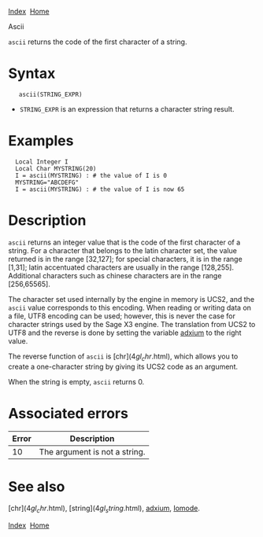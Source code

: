[Index](index.html)  [Home](getting-started_home.html)

Ascii

`ascii` returns the code of the first character of a string.

# Syntax

```
   ascii(STRING_EXPR)
```

* `STRING_EXPR` is an expression that returns a character string result.

# Examples

```
  Local Integer I
  Local Char MYSTRING(20)
  I = ascii(MYSTRING) : # the value of I is 0
  MYSTRING="ABCDEFG"
  I = ascii(MYSTRING) : # the value of I is now 65
```

# Description

`ascii` returns an integer value that is the code of the first character of a string. For a character that belongs to the latin character set, the value returned is in the range [32,127]; for special characters, it is in the range [1,31]; latin accentuated characters are usually in the range [128,255]. Additional characters such as chinese characters are in the range [256,65565].

The character set used internally by the engine in memory is UCS2, and the `ascii` value corresponds to this encoding. When reading or writing data on a file, UTF8 encoding can be used; however, this is never the case for character strings used by the Sage X3 engine. The translation from UCS2 to UTF8 and the reverse is done by setting the variable [adxium](4gl_adxium.html) to the right value.

The reverse function of `ascii` is [chr$](4gl_chr$.html), which allows you to create a one-character string by giving its UCS2 code as an argument.

When the string is empty, `ascii` returns 0.

# Associated errors

| Error | Description |
| --- | --- |
| 10 | The argument is not a string. |

# See also

[chr$](4gl_chr$.html), [string$](4gl_string$.html), [adxium](4gl_adxium.html), [Iomode](4gl_iomode.html).

  

[Index](index.html)  [Home](getting-started_home.html)